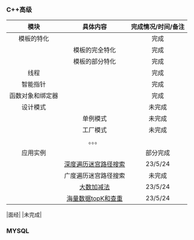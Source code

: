 ### C++高级
|模块|具体内容|完成情况/时间/备注|
|  :-: | :-:  | :-:| 
|模板的特化|  | 完成|
| |模板的完全特化|完成|
| |模板的部分特化|完成|
|线程| |完成|
|智能指针| |完成|
|函数对象和绑定器| |完成|
|设计模式| |未完成|
| |单例模式|未完成|
| |工厂模式|未完成|
| |。。。| |
|应用实例| |部分完成|
| |[深度遍历迷宫路径搜索](https://github.com/Chen-yusheng/CPPLearnRecord/blob/main/C%2B%2B%E9%AB%98%E7%BA%A7/%E5%BA%94%E7%94%A8%E5%AE%9E%E4%BE%8B/%E6%B7%B1%E5%BA%A6%E9%81%8D%E5%8E%86%E8%BF%B7%E5%AE%AB%E8%B7%AF%E5%BE%84%E6%90%9C%E7%B4%A2.cpp)|23/5/24|
| |广度遍历迷宫路径搜索|未完成|
| |[大数加减法](https://github.com/Chen-yusheng/CPPLearnRecord/blob/main/C%2B%2B%E9%AB%98%E7%BA%A7/%E5%BA%94%E7%94%A8%E5%AE%9E%E4%BE%8B/%E5%A4%A7%E6%95%B0%E5%8A%A0%E5%87%8F%E6%B3%95.md)|23/5/24|
| |[海量数据topK和查重](https://github.com/Chen-yusheng/CPPLearnRecord/blob/main/C%2B%2B%E9%AB%98%E7%BA%A7/%E5%BA%94%E7%94%A8%E5%AE%9E%E4%BE%8B/%E6%B5%B7%E9%87%8F%E6%95%B0%E6%8D%AEtopK%E5%92%8C%E6%9F%A5%E9%87%8D.md)|23/5/24|

|面经| |未完成|

### MYSQL


